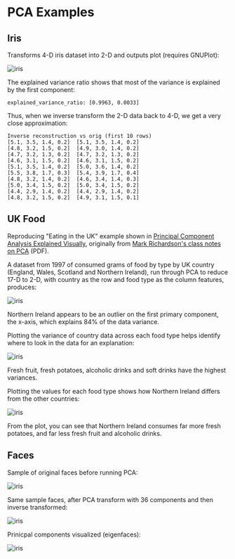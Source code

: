 # PCA Examples


## Iris

Transforms 4-D iris dataset into 2-D and outputs plot (requires GNUPlot):

![iris](https://raw.githubusercontent.com/gbuesing/pca/master/examples/data/iris.png)

The explained variance ratio shows that most of the variance is explained by the first component:

```
explained_variance_ratio: [0.9963, 0.0033]
```

Thus, when we inverse transform the 2-D data back to 4-D, we get a very close approximation:

```
Inverse reconstruction vs orig (first 10 rows)
[5.1, 3.5, 1.4, 0.2]  [5.1, 3.5, 1.4, 0.2]
[4.8, 3.2, 1.5, 0.2]  [4.9, 3.0, 1.4, 0.2]
[4.7, 3.2, 1.3, 0.2]  [4.7, 3.2, 1.3, 0.2]
[4.6, 3.1, 1.5, 0.2]  [4.6, 3.1, 1.5, 0.2]
[5.1, 3.5, 1.4, 0.2]  [5.0, 3.6, 1.4, 0.2]
[5.5, 3.8, 1.7, 0.3]  [5.4, 3.9, 1.7, 0.4]
[4.8, 3.2, 1.4, 0.2]  [4.6, 3.4, 1.4, 0.3]
[5.0, 3.4, 1.5, 0.2]  [5.0, 3.4, 1.5, 0.2]
[4.4, 2.9, 1.4, 0.2]  [4.4, 2.9, 1.4, 0.2]
[4.8, 3.2, 1.5, 0.2]  [4.9, 3.1, 1.5, 0.1]
```


## UK Food

Reproducing "Eating in the UK" example shown in [Principal Component Analysis Explained Visually](http://setosa.io/ev/principal-component-analysis/), originally from [Mark Richardson's class notes on PCA](http://people.maths.ox.ac.uk/richardsonm/SignalProcPCA.pdf) (PDF).

A dataset from 1997 of consumed grams of food by type by UK country (England, Wales, Scotland and Northern Ireland),
run through PCA to reduce 17-D to 2-D, with country as the row and food type as the column features, produces:

![iris](https://raw.githubusercontent.com/gbuesing/pca/master/examples/data/food_pca.png)

Northern Ireland appears to be an outlier on the first primary component, the x-axis, which explains 84% of the data variance.

Plotting the variance of country data across each food type helps identify where to look in the data for an explanation:

![iris](https://raw.githubusercontent.com/gbuesing/pca/master/examples/data/food_variance.png)

Fresh fruit, fresh potatoes, alcoholic drinks and soft drinks have the highest variances.

Plotting the values for each food type shows how Northern Ireland differs from the other countries:

![iris](https://raw.githubusercontent.com/gbuesing/pca/master/examples/data/food.png)

From the plot, you can see that Northern Ireland consumes far more fresh potatoes, and far less fresh fruit and alcoholic drinks.


## Faces

Sample of original faces before running PCA:

![iris](https://raw.githubusercontent.com/gbuesing/pca/master/examples/data/faces.png)

Same sample faces, after PCA transform with 36 components and then inverse transformed:

![iris](https://raw.githubusercontent.com/gbuesing/pca/master/examples/data/faces_recovered.png)

Prinicpal components visualized (eigenfaces):

![iris](https://raw.githubusercontent.com/gbuesing/pca/master/examples/data/eigenfaces.png)